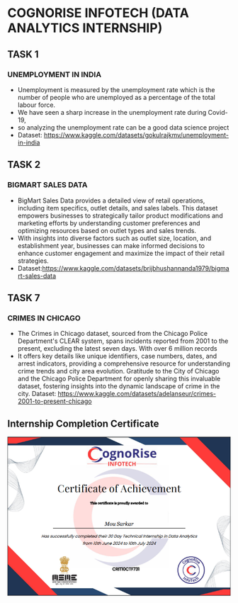 # COGNORISE INFOTECH (DATA ANALYTICS INTERNSHIP)
## TASK 1
### UNEMPLOYMENT IN INDIA
* Unemployment is measured by the unemployment rate which is the 
number of people who are unemployed as a percentage of the total labour 
force. 
* We have seen a sharp increase in the unemployment rate during Covid-19,
* so analyzing the unemployment rate can be a good data science project
* Dataset: https://www.kaggle.com/datasets/gokulrajkmv/unemployment-in-india
## TASK 2
### BIGMART SALES DATA
* BigMart Sales Data provides a detailed view of retail operations, including item 
specifics, outlet details, and sales labels. This dataset empowers businesses to 
strategically tailor product modifications and marketing efforts by understanding 
customer preferences and optimizing resources based on outlet types and sales 
trends. 
* With insights into diverse factors such as outlet size, location, and establishment 
year, businesses can make informed decisions to enhance customer engagement 
and maximize the impact of their retail strategies.
* Dataset:https://www.kaggle.com/datasets/brijbhushannanda1979/bigmart-sales-data
## TASK 7
### CRIMES IN CHICAGO
*  The Crimes in Chicago dataset, sourced from the Chicago Police Department's 
CLEAR system, spans incidents reported from 2001 to the present, excluding the 
latest seven days. With over 6 million records
* It offers key details like unique identifiers, case numbers, dates, and arrest 
indicators, providing a comprehensive resource for understanding crime trends 
and city area evolution. Gratitude to the City of Chicago and the Chicago Police 
Department for openly sharing this invaluable dataset, fostering insights into the 
dynamic landscape of crime in the city.
Dataset: https://www.kaggle.com/datasets/adelanseur/crimes-2001-to-present-chicago
## Internship Completion Certificate
![img](https://github.com/Mousarcar/CognoRise-Infotech/blob/main/cogno.PNG)

